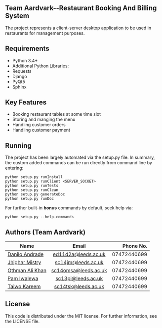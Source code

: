 ## Team Aardvark--Restaurant Booking And Billing System

The project represents a client-server desktop application to be used in restaurants for management purposes.


## Requirements

* Python 3.4+
* Additional Python Libraries:
 * Requests
 * Django
 * PyQt5
 * Sphinx


## Key Features

* Booking restaurant tables at some time slot
* Storing and manging the menu
* Handling customer orders
* Handling customer payment


## Running

The project has been largely automated via the setup.py file. In summary, the
 custom added commands can be run directly from command line by entering:

    python setup.py runInstall
    python setup.py runClient <SERVER_SOCKET>
    python setup.py runTests
    python setup.py runClean
    python setup.py generateDoc
    python setup.py runDoc

For further built-in **bonus** commands by default, seek help via:

    python setup.py --help-commands


## Authors (Team Aardvark)

|                       Name                        |         Email        |   Phone No.  |
| ------------------------------------------------- |:--------------------:| ------------:|
| [Danilo Andrade](https://gitlab.com/u/ed11d2a)    | ed11d2a@leeds.ac.uk  |  07472440699 |
| [Jhighar Mistry](https://gitlab.com/u/sc14jm)     | sc14jm@leeds.ac.uk   |  07472440699 |
| [Othman Ali Khan](https://gitlab.com/u/sc14omsa)  | sc14omsa@leeds.ac.uk |  07472440699 |
| [Pam Iwalewa](https://gitlab.com/u/sc13pi)        | sc13pi@leeds.ac.uk   |  07472440699 |
| [Taiwo Kareem](https://gitlab.com/u/sc14tsk)      | sc14tsk@leeds.ac.uk  |  07472440699 |


## License

This code is distributed under the MIT license. For further information, see the LICENSE file.